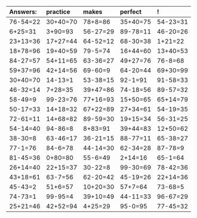 | Answers: | practice | makes | perfect | ! |
| :--- | :--- | :--- | :--- | :--- |
| 76-54=22 | 30+40=70 | 78+8=86 | 35+40=75 | 54-23=31 | 
| 6+25=31 | 3+90=93 | 56-27=29 | 89-78=11 | 46-20=26 | 
| 23+13=36 | 17+27=44 | 64-52=12 | 68-30=38 | 1+21=22 | 
| 18+78=96 | 19+40=59 | 79-5=74 | 16+44=60 | 13+40=53 | 
| 84-27=57 | 54+11=65 | 63-36=27 | 49+27=76 | 76-8=68 | 
| 59+37=96 | 42+14=56 | 69-60=9 | 64-20=44 | 69+30=99 | 
| 30+40=70 | 14-13=1 | 53-38=15 | 92-1=91 | 91-58=33 | 
| 46-32=14 | 7+28=35 | 39+47=86 | 74-18=56 | 89-57=32 | 
| 58-49=9 | 99-23=76 | 77+16=93 | 15+50=65 | 65+14=79 | 
| 50-17=33 | 14+18=32 | 67+22=89 | 27+34=61 | 54-19=35 | 
| 72-61=11 | 14+68=82 | 89-59=30 | 19+15=34 | 56-31=25 | 
| 54-14=40 | 94-86=8 | 8+83=91 | 39+44=83 | 12+50=62 | 
| 38-30=8 | 63-46=17 | 36-21=15 | 88-77=11 | 65-38=27 | 
| 77-1=76 | 84-6=78 | 44-14=30 | 62-34=28 | 87-78=9 | 
| 81-45=36 | 0+80=80 | 55-6=49 | 2+14=16 | 65-1=64 | 
| 26+14=40 | 22+15=37 | 30-22=8 | 99-30=69 | 78-42=36 | 
| 43+18=61 | 63-7=56 | 62-20=42 | 45-19=26 | 22+14=36 | 
| 45-43=2 | 51+6=57 | 10+20=30 | 57+7=64 | 73-68=5 | 
| 74-73=1 | 99-95=4 | 39+10=49 | 44-11=33 | 96-67=29 | 
| 25+21=46 | 42+52=94 | 4+25=29 | 95-0=95 | 77-45=32 | 
